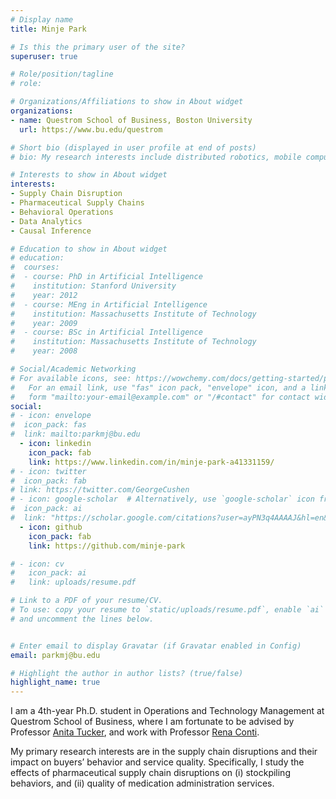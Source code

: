 ```yaml
---
# Display name
title: Minje Park

# Is this the primary user of the site?
superuser: true

# Role/position/tagline
# role: 

# Organizations/Affiliations to show in About widget
organizations:
- name: Questrom School of Business, Boston University
  url: https://www.bu.edu/questrom

# Short bio (displayed in user profile at end of posts)
# bio: My research interests include distributed robotics, mobile computing and programmable matter.

# Interests to show in About widget
interests:
- Supply Chain Disruption
- Pharmaceutical Supply Chains
- Behavioral Operations
- Data Analytics
- Causal Inference

# Education to show in About widget
# education:
#  courses:
#  - course: PhD in Artificial Intelligence
#    institution: Stanford University
#    year: 2012
#  - course: MEng in Artificial Intelligence
#    institution: Massachusetts Institute of Technology
#    year: 2009
#  - course: BSc in Artificial Intelligence
#    institution: Massachusetts Institute of Technology
#    year: 2008

# Social/Academic Networking
# For available icons, see: https://wowchemy.com/docs/getting-started/page-builder/#icons
#   For an email link, use "fas" icon pack, "envelope" icon, and a link in the
#   form "mailto:your-email@example.com" or "/#contact" for contact widget.
social:
# - icon: envelope
#  icon_pack: fas
#  link: mailto:parkmj@bu.edu
  - icon: linkedin
    icon_pack: fab
    link: https://www.linkedin.com/in/minje-park-a41331159/
# - icon: twitter
#  icon_pack: fab
# link: https://twitter.com/GeorgeCushen
# - icon: google-scholar  # Alternatively, use `google-scholar` icon from `ai` icon pack
#  icon_pack: ai
#  link: "https://scholar.google.com/citations?user=ayPN3q4AAAAJ&hl=en&oi=ao"
  - icon: github
    icon_pack: fab
    link: https://github.com/minje-park

# - icon: cv
#   icon_pack: ai
#   link: uploads/resume.pdf

# Link to a PDF of your resume/CV.
# To use: copy your resume to `static/uploads/resume.pdf`, enable `ai` icons in `params.toml`, 
# and uncomment the lines below.


# Enter email to display Gravatar (if Gravatar enabled in Config)
email: parkmj@bu.edu

# Highlight the author in author lists? (true/false)
highlight_name: true
---
```

I am a 4th-year Ph.D. student in Operations and Technology Management at Questrom School of Business, where I am fortunate to be advised by Professor [Anita Tucker](https://www.bu.edu/questrom/profile/anita-tucker/), and work with Professor [Rena Conti](https://www.bu.edu/questrom/profile/rena-conti/).

My primary research interests are in the supply chain disruptions and their impact on buyers’ behavior and service quality. Specifically, I study the effects of pharmaceutical supply chain disruptions on (i) stockpiling behaviors, and (ii) quality of medication administration services.
